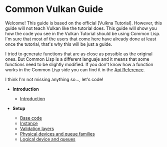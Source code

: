 
# Common Vulkan Guide

Welcome! This guide is based on the official [Vulkna Tutorial]. However, this guide will not teach Vulkan like the tutorial does. This guide will show you
how the code you see in the Vulkan Tutorial should be using Common Lisp. I'm sure that most of the users that come here have already done at least once
the tutorial, that's why this will be just a guide. 

I tried to generate functions that are as close as possible as the original ones. But Common Lisp is a different languaje and it means that some functions
need to be slightly modified. If you don't know how a function works in the Common Lisp side you can find it in the 
[Api Reference](https://hectarea1996.github.io/common-vulkan/api/).

I think I'm not missing anything so..., let's code!

* **Introduction**
  * [Introduction](https://hectarea1996.github.io/common-vulkan/guide/introduction.html)

* **Setup**
  * [Base code](https://hectarea1996.github.io/common-vulkan/guide/base-code.html)
  * [Instance](https://hectarea1996.github.io/common-vulkan/guide/instance.html)
  * [Validation layers](https://hectarea1996.github.io/common-vulkan/guide/validation-layers.html)
  * [Physical devices and queue families](https://hectarea1996.github.io/common-vulkan/guide/physical-devices.html)
  * [Logical device and queues](https://hectarea1996.github.io/common-vulkan/guide/logical-device.html)